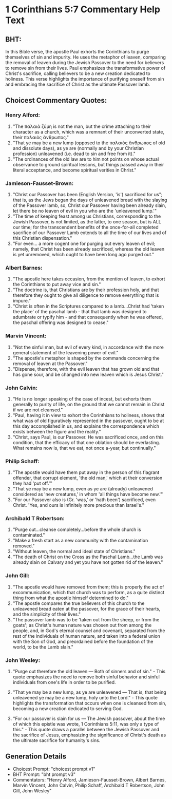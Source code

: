 # 1 Corinthians 5:7 Commentary Help Text

## BHT:
In this Bible verse, the apostle Paul exhorts the Corinthians to purge themselves of sin and impurity. He uses the metaphor of leaven, comparing the removal of leaven during the Jewish Passover to the need for believers to remove sin from their lives. Paul emphasizes the transformative power of Christ's sacrifice, calling believers to be a new creation dedicated to holiness. This verse highlights the importance of purifying oneself from sin and embracing the sacrifice of Christ as the ultimate Passover lamb.

## Choicest Commentary Quotes:
### Henry Alford:
1. "The παλαιὰ ζύμη is not the man, but the crime attaching to their character as a church, which was a remnant of their unconverted state, their παλαιὸς ἄνθρωπος."
2. "That ye may be a new lump (opposed to the παλαιὸς ἄνθρωπος of old and dissolute days), as ye are (normally and by your Christian profession) unleavened (i.e. dead to sin and free from it)."
3. "The ordinances of the old law are to him not points on whose actual observance to ground spiritual lessons, but things passed away in their literal acceptance, and become spiritual verities in Christ."

### Jamieson-Fausset-Brown:
1. "Christ our Passover has been (English Version, 'is') sacrificed for us"; that is, as the Jews began the days of unleavened bread with the slaying of the Passover lamb, so, Christ our Passover having been already slain, let there be no leaven of evil in you who are the 'unleavened lump.'"
2. "The time of keeping feast among us Christians, corresponding to the Jewish Passover, is not limited, as the latter, to one season, but is ALL our time; for the transcendent benefits of the once-for-all completed sacrifice of our Passover Lamb extends to all the time of our lives and of this Christian dispensation."
3. "For even... a more cogent one for purging out every leaven of evil; namely, that Christ has been already sacrificed, whereas the old leaven is yet unremoved, which ought to have been long ago purged out."

### Albert Barnes:
1. "The apostle here takes occasion, from the mention of leaven, to exhort the Corinthians to put away vice and sin."
2. "The doctrine is, that Christians are by their profession holy, and that therefore they ought to give all diligence to remove everything that is impure."
3. "Christ is often in the Scriptures compared to a lamb...Christ had 'taken the place' of the paschal lamb - that that lamb was designed to adumbrate or typify him - and that consequently when he was offered, the paschal offering was designed to cease."

### Marvin Vincent:
1. "Not the sinful man, but evil of every kind, in accordance with the more general statement of the leavening power of evil."
2. "The apostle's metaphor is shaped by the commands concerning the removal of leaven at the Passover."
3. "Dispense, therefore, with the evil leaven that has grown old and that has gone sour, and be changed into new leaven which is Jesus Christ."

### John Calvin:
1. "He is no longer speaking of the case of incest, but exhorts them generally to purity of life, on the ground that we cannot remain in Christ if we are not cleansed."
2. "Paul, having it in view to exhort the Corinthians to holiness, shows that what was of old figuratively represented in the passover, ought to be at this day accomplished in us, and explains the correspondence which exists between the figure and the reality."
3. "Christ, says Paul, is our Passover. He was sacrificed once, and on this condition, that the efficacy of that one oblation should be everlasting. What remains now is, that we eat, not once a-year, but continually."

### Philip Schaff:
1. "The apostle would have them put away in the person of this flagrant offender, that corrupt element, 'the old man,' which at their conversion they had 'put off.'"
2. "That ye may be a new lump, even as ye are (already) unleavened considered as 'new creatures,' in whom 'all things have become new.'"
3. "For our Passover also is (Gr. 'was,' or 'hath been') sacrificed, even Christ. 'Yes, and ours is infinitely more precious than Israel's."

### Archibald T Robertson:
1. "Purge out...cleanse completely...before the whole church is contaminated." 
2. "Make a fresh start as a new community with the contamination removed."
3. "Without leaven, the normal and ideal state of Christians."
4. "The death of Christ on the Cross as the Paschal Lamb...the Lamb was already slain on Calvary and yet you have not gotten rid of the leaven."

### John Gill:
1. "The apostle would have removed from them; this is properly the act of excommunication, which that church was to perform, as a quite distinct thing from what the apostle himself determined to do."
2. "The apostle compares the true believers of this church to the unleavened bread eaten at the passover, for the grace of their hearts, and the simplicity of their lives."
3. "The passover lamb was to be 'taken out from the sheep, or from the goats'; as Christ's human nature was chosen out from among the people, and, in God's eternal counsel and covenant, separated from the rest of the individuals of human nature, and taken into a federal union with the Son of God, and preordained before the foundation of the world, to be the Lamb slain."

### John Wesley:
1. "Purge out therefore the old leaven — Both of sinners and of sin." - This quote emphasizes the need to remove both sinful behavior and sinful individuals from one's life in order to be purified.

2. "That ye may be a new lump, as ye are unleavened — That is, that being unleavened ye may be a new lump, holy unto the Lord." - This quote highlights the transformation that occurs when one is cleansed from sin, becoming a new creation dedicated to serving God.

3. "For our passover is slain for us — The Jewish passover, about the time of which this epistle was wrote, 1 Corinthians 5:11, was only a type of this." - This quote draws a parallel between the Jewish Passover and the sacrifice of Jesus, emphasizing the significance of Christ's death as the ultimate sacrifice for humanity's sins.


## Generation Details
- Choicest Prompt: "choicest prompt v1"
- BHT Prompt: "bht prompt v3"
- Commentators: "Henry Alford, Jamieson-Fausset-Brown, Albert Barnes, Marvin Vincent, John Calvin, Philip Schaff, Archibald T Robertson, John Gill, John Wesley"

